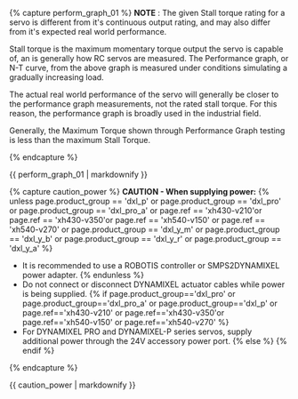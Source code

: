 {% capture perform_graph_01 %}
**NOTE** : The given Stall torque rating for a servo is different from it's continuous output rating, and may also differ from it's expected real world performance.

Stall torque is the maximum momentary torque output the servo is capable of, an is generally how RC servos are measured. The Performance graph, or N-T curve, from the above graph is measured under conditions simulating a gradually increasing load.

The actual real world performance of the servo will generally be closer to the performance graph measurements, not the rated stall torque. For this reason, the performance graph is broadly used in the industrial field.

Generally, the Maximum Torque shown through Performance Graph testing is less than the maximum Stall Torque.

{% endcapture %}

<div class="notice">{{ perform_graph_01 | markdownify }}</div>

{% capture caution_power %}
**CAUTION - When supplying power:**
{% unless page.product_group == 'dxl_p' or page.product_group == 'dxl_pro' or page.product_group == 'dxl_pro_a' or page.ref == 'xh430-v210'or page.ref == 'xh430-v350'or page.ref == 'xh540-v150' or page.ref == 'xh540-v270' or page.product_group == 'dxl_y_m' or page.product_group == 'dxl_y_b' or page.product_group == 'dxl_y_r' or page.product_group == 'dxl_y_a' %}
- It is recommended to use a ROBOTIS controller or SMPS2DYNAMIXEL power adapter.
{% endunless %}
- Do not connect or disconnect DYNAMIXEL actuator cables while power is being supplied.
{% if page.product_group=='dxl_pro' or page.product_group=='dxl_pro_a' or page.product_group=='dxl_p' or page.ref=='xh430-v210' or page.ref=='xh430-v350'or page.ref=='xh540-v150' or page.ref=='xh540-v270' %}
- For DYNAMIXEL PRO and DYNAMIXEL-P series servos, supply additional power through the 24V accessory power port.
{% else %}
{% endif %}

{% endcapture %}

<div class="notice--warning">{{ caution_power | markdownify }}</div>
